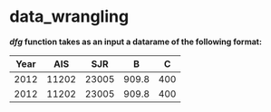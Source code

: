 # data_wrangling

**_dfg_ function takes as an input a datarame of the following format:**

|  Year  |  AIS  |  SJR  |   B   |  C  | 
|--------|-------|-------|-------|-----|
|  2012  | 11202 | 23005 | 909.8 | 400 |
|  2012  | 11202 | 23005 | 909.8 | 400 |

